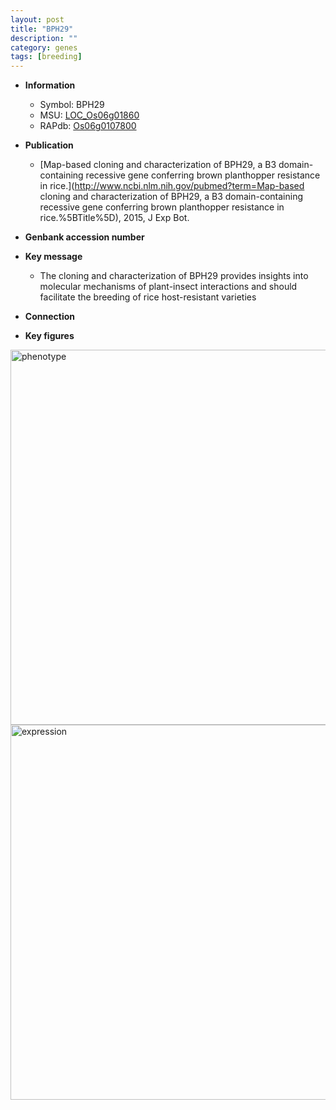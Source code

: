 ```yaml
---
layout: post
title: "BPH29"
description: ""
category: genes
tags: [breeding]
---
```


* **Information**  
    + Symbol: BPH29  
    + MSU: [LOC_Os06g01860](http://rice.plantbiology.msu.edu/cgi-bin/ORF_infopage.cgi?orf=LOC_Os06g01860)  
    + RAPdb: [Os06g0107800](http://rapdb.dna.affrc.go.jp/viewer/gbrowse_details/irgsp1?name=Os06g0107800)  

* **Publication**  
    + [Map-based cloning and characterization of BPH29, a B3 domain-containing recessive gene conferring brown planthopper resistance in rice.](http://www.ncbi.nlm.nih.gov/pubmed?term=Map-based cloning and characterization of BPH29, a B3 domain-containing recessive gene conferring brown planthopper resistance in rice.%5BTitle%5D), 2015, J Exp Bot.

* **Genbank accession number**  

* **Key message**  
    + The cloning and characterization of BPH29 provides insights into molecular mechanisms of plant-insect interactions and should facilitate the breeding of rice host-resistant varieties

* **Connection**  

* **Key figures**  
<img src="https://funricegenes.github.io/images/BPH29.pheno.png" alt="phenotype"  style="width: 600px;"/>

<img src="https://funricegenes.github.io/images/BPH29.exp.png" alt="expression"  style="width: 600px;"/>


